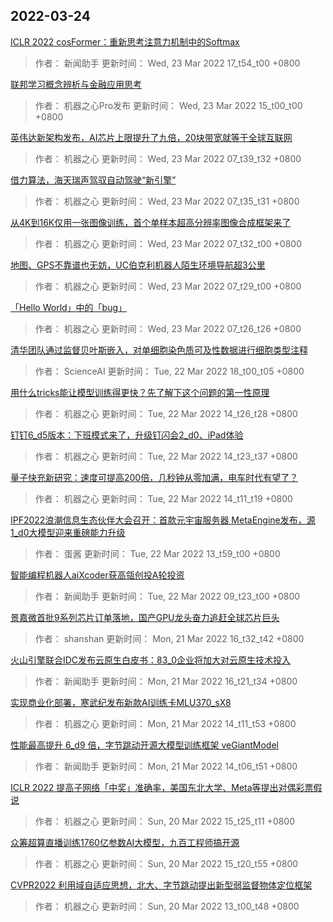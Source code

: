 
## 2022-03-24

 [ICLR 2022 cosFormer：重新思考注意力机制中的Softmax](https://www.jiqizhixin.com/articles/2022-03-23-10)

> 作者： 新闻助手  更新时间： Wed, 23 Mar 2022 17_t54_t00 +0800

 [联邦学习概念辨析与金融应用思考](https://www.jiqizhixin.com/articles/2022-03-23-9)

> 作者： 机器之心Pro发布  更新时间： Wed, 23 Mar 2022 15_t00_t00 +0800

 [英伟达新架构发布，AI芯片上限提升了九倍，20块带宽就等于全球互联网](https://www.jiqizhixin.com/articles/2022-03-23-5)

> 作者： 机器之心  更新时间： Wed, 23 Mar 2022 07_t39_t32 +0800

 [借力算法，海天瑞声驾驭自动驾驶“新引擎”](https://www.jiqizhixin.com/articles/2022-03-23-4)

> 作者： 机器之心  更新时间： Wed, 23 Mar 2022 07_t35_t31 +0800

 [从4K到16K仅用一张图像训练，首个单样本超高分辨率图像合成框架来了](https://www.jiqizhixin.com/articles/2022-03-23-3)

> 作者： 机器之心  更新时间： Wed, 23 Mar 2022 07_t32_t00 +0800

 [地图、GPS不靠谱也无妨，UC伯克利机器人陌生环境导航超3公里](https://www.jiqizhixin.com/articles/2022-03-23-2)

> 作者： 机器之心  更新时间： Wed, 23 Mar 2022 07_t29_t00 +0800

 [「Hello World」中的「bug」](https://www.jiqizhixin.com/articles/2022-03-23)

> 作者： 机器之心  更新时间： Wed, 23 Mar 2022 07_t26_t26 +0800

 [清华团队通过监督贝叶斯嵌入，对单细胞染色质可及性数据进行细胞类型注释](https://www.jiqizhixin.com/articles/2022-03-22-7)

> 作者： ScienceAI  更新时间： Tue, 22 Mar 2022 18_t00_t05 +0800

 [用什么tricks能让模型训练得更快？先了解下这个问题的第一性原理](https://www.jiqizhixin.com/articles/2022-03-22-6)

> 作者： 机器之心  更新时间： Tue, 22 Mar 2022 14_t26_t28 +0800

 [钉钉6_d5版本：下班模式来了，升级钉闪会2_d0、iPad体验](https://www.jiqizhixin.com/articles/2022-03-22-5)

> 作者： 机器之心  更新时间： Tue, 22 Mar 2022 14_t23_t37 +0800

 [量子快充新研究：速度可提高200倍，几秒钟从零加满，电车时代有望了？](https://www.jiqizhixin.com/articles/2022-03-22-4)

> 作者： 机器之心  更新时间： Tue, 22 Mar 2022 14_t11_t19 +0800

 [IPF2022浪潮信息生态伙伴大会召开：首款元宇宙服务器 MetaEngine发布，源1_d0大模型迎来重磅能力升级](https://www.jiqizhixin.com/articles/2022-03-22-3)

> 作者： 蛋酱  更新时间： Tue, 22 Mar 2022 13_t59_t00 +0800

 [智能编程机器人aiXcoder获高瓴创投A轮投资](https://www.jiqizhixin.com/articles/2022-03-22)

> 作者： 新闻助手  更新时间： Tue, 22 Mar 2022 09_t23_t00 +0800

 [景嘉微首批9系列芯片订单落地，国产GPU龙头奋力追赶全球芯片巨头](https://www.jiqizhixin.com/articles/2022-03-21-5)

> 作者： shanshan  更新时间： Mon, 21 Mar 2022 16_t32_t42 +0800

 [火山引擎联合IDC发布云原生白皮书：83_0企业将加大对云原生技术投入](https://www.jiqizhixin.com/articles/2022-03-21-4)

> 作者： 新闻助手  更新时间： Mon, 21 Mar 2022 16_t21_t34 +0800

 [实现商业化部署，寒武纪发布新款AI训练卡MLU370_sX8](https://www.jiqizhixin.com/articles/2022-03-21-3)

> 作者： 机器之心  更新时间： Mon, 21 Mar 2022 14_t11_t53 +0800

 [性能最高提升 6_d9 倍，字节跳动开源大模型训练框架 veGiantModel](https://www.jiqizhixin.com/articles/2022-03-21-2)

> 作者： 新闻助手  更新时间： Mon, 21 Mar 2022 14_t06_t51 +0800

 [ICLR 2022   提高子网络「中奖」准确率，美国东北大学、Meta等提出对偶彩票假说](https://www.jiqizhixin.com/articles/2022-03-20-5)

> 作者： 机器之心  更新时间： Sun, 20 Mar 2022 15_t25_t11 +0800

 [众筹超算直播训练1760亿参数AI大模型，九百工程师搞开源](https://www.jiqizhixin.com/articles/2022-03-20-4)

> 作者： 机器之心  更新时间： Sun, 20 Mar 2022 15_t20_t55 +0800

 [CVPR2022   利用域自适应思想，北大、字节跳动提出新型弱监督物体定位框架](https://www.jiqizhixin.com/articles/2022-03-20-3)

> 作者： 机器之心  更新时间： Sun, 20 Mar 2022 13_t00_t48 +0800

